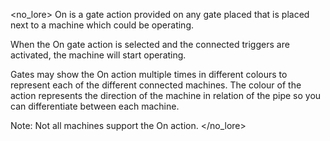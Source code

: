 <no_lore>
On is a gate action provided on any gate placed that is placed next to a machine which could be operating.

When the On gate action is selected and the connected triggers are activated, the machine will start operating.

Gates may show the On action multiple times in different colours to represent each of the different connected machines.
The colour of the action represents the direction of the machine in relation of the pipe so you can differentiate between each machine.

Note: Not all machines support the On action.
</no_lore>